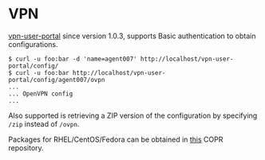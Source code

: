 # VPN
[vpn-user-portal](https://github.com/eduVPN/vpn-user-portal) since version 1.0.3, 
supports Basic authentication to obtain configurations.

```
$ curl -u foo:bar -d 'name=agent007' http://localhost/vpn-user-portal/config/
$ curl -u foo:bar http://localhost/vpn-user-portal/config/agent007/ovpn
...
... OpenVPN config
...
```

Also supported is retrieving a ZIP version of the configuration by specifying `/zip` instead of `/ovpn`.

Packages for RHEL/CentOS/Fedora can be obtained in [this](https://copr.fedoraproject.org/coprs/fkooman/vpn-management/) COPR repository.
